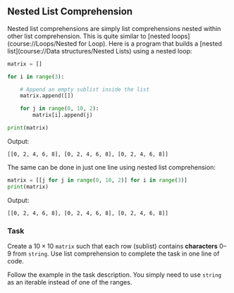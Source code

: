 ## Nested List Comprehension

Nested list comprehensions are simply list comprehensions nested within other 
list comprehension. This is quite similar to [nested loops](course://Loops/Nested for Loop).
Here is a program that builds a [nested list](course://Data structures/Nested Lists) using a nested loop:

```python
matrix = []

for i in range(3):

    # Append an empty sublist inside the list
    matrix.append([])

    for j in range(0, 10, 2):
        matrix[i].append(j)

print(matrix)
```
Output:
```text
[[0, 2, 4, 6, 8], [0, 2, 4, 6, 8], [0, 2, 4, 6, 8]]
```

The same can be done in just one line using nested list comprehension:

```python
matrix = [[j for j in range(0, 10, 2)] for i in range(3)]
print(matrix)
```
Output:
```text
[[0, 2, 4, 6, 8], [0, 2, 4, 6, 8], [0, 2, 4, 6, 8]]
```

### Task

Create a $10×10$ `matrix` such that each row (sublist) contains **characters** 0–9 from
`string`. Use list comprehension to complete the task in one line of code. 

<div class="hint">

Follow the example in the task description. You simply need to use `string` as an iterable instead
of one of the ranges.

</div>



